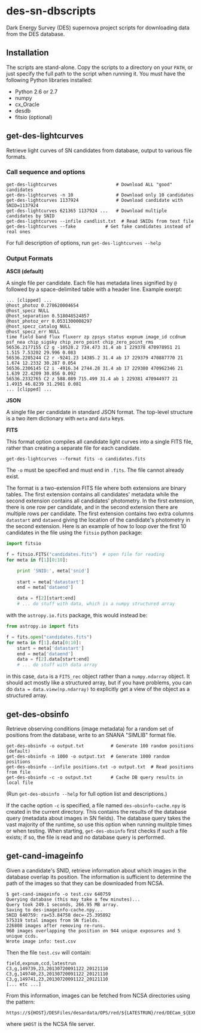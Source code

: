 # des-sn-dbscripts

Dark Energy Survey (DES) supernova project scripts for downloading data
from the DES database.

## Installation

The scripts are stand-alone. Copy the scripts to a directory on your
`PATH`, or just specify the full path to the script when running
it. You must have the following Python libraries installed:

* Python 2.6 or 2.7
* numpy
* cx_Oracle
* desdb
* fitsio (optional)

## get-des-lightcurves

Retrieve light curves of SN candidates from database, output to various file
formats.

### Call sequence and options

```
get-des-lightcurves                      # Download ALL "good" candidates
get-des-lightcurves -n 10                # Download only 10 candidates
get-des-lightcurves 1137924              # Download candidate with SNID=1137924
get-des-lightcurves 621365 1137924 ...   # Download multiple candidates by SNID
get-des-lightcurves --infile candlist.txt  # Read SNIDs from text file
get-des-lightcurves --fake           # Get fake candidates instead of real ones
```

For full description of options, run `get-des-lightcurves --help`

### Output Formats

**ASCII (default)**

A single file per candidate. Each file has metadata lines signified by
`@` followed by a space-delimited table with a header line. Example
exerpt:

```
... [clipped] ...
@host_photoz 0.278620004654
@host_specz NULL
@host_separation 0.518048524857
@host_photoz_err 0.0531300008297
@host_specz_catalog NULL
@host_specz_err NULL
time field band flux fluxerr zp zpsys status expnum image_id ccdnum psf_nea chip_sigsky chip_zero_point chip_zero_point_rms
56536.2177155 C2 g -10528.2 734.473 31.4 ab 1 229378 470978951 21 1.515 7.53202 29.996 0.083
56536.2285244 C2 r -9241.23 14385.2 31.4 ab 17 229379 470887770 21 1.674 12.2332 30.287 0.054
56536.2306145 C2 i -4916.34 2744.28 31.4 ab 17 229380 470962346 21 1.639 22.4209 30.856 0.092
56536.2332765 C2 z 588.089 715.499 31.4 ab 1 229381 470944977 21 1.4915 46.8239 31.2981 0.081
... [clipped] ...
```

**JSON**

A single file per candidate in standard JSON format. The top-level
structure is a two item dictionary with `meta` and `data` keys.

**FITS**

This format option compiles all candidate light curves into a single FITS
file, rather than creating a separate file for each candidate.

```
get-des-lightcurves --format fits -o candidates.fits
```

The `-o` must be specified and must end in `.fits`. The file cannot already
exist.

The format is a two-extension FITS file where both extensions are
binary tables.  The first extension contains all candidates' metadata
while the second extension contains all candidates' photometry. In the
first extension, there is one row per candidate, and in the second
extension there are multiple rows per candidate. The first extension
contains two extra columns `datastart` and `dataend` giving the
location of the candidate's photometry in the second extension. Here
is an example of how to loop over the first 10 candidates in the file
using the `fitsio` python package:

```python
import fitsio

f = fitsio.FITS("candidates.fits")  # open file for reading
for meta in f[1][0:10]:

    print 'SNID:', meta['snid']
    
    start = meta['datastart']
    end = meta['dataend']

    data = f[2][start:end]
    # ... do stuff with data, which is a numpy structured array
```

with the `astropy.io.fits` package, this would instead be:

```python
from astropy.io import fits

f = fits.open("candidates.fits")
for meta in f[1].data[0:10]:
    start = meta['datastart']
    end = meta['dataend']
    data = f[2].data[start:end]
    # ... do stuff with data array
```

in this case, `data` is a `FITS_rec` object rather than a
`numpy.ndarray` object. It should act mostly like a structured array,
but if you have problems, you can do `data = data.view(np.ndarray)` to
explicitly get a view of the object as a structured array.




## get-des-obsinfo

Retrieve observing conditions (image metadata) for a random set of
positions from the database, write to an SNANA "SIMLIB" format file.

```
get-des-obsinfo -o output.txt          # Generate 100 random positions (default)
get-des-obsinfo -n 1000 -o output.txt  # Generate 1000 random positions
get-des-obsinfo --infile positions.txt -o output.txt  # Read positions from file
get-des-obsinfo -c -o output.txt       # Cache DB query results in local file
```

(Run `get-des-obsinfo --help` for full option list and descriptions.)

If the cache option `-c` is specified, a file named
`des-obsinfo-cache.npy` is created in the current directory. This
contains the results of the database query (metadata about images in
SN fields). The database query takes the vast majority of the runtime,
so use this option when running mulitple times or when testing. When
starting, `get-des-obsinfo` first checks if such a file exists; if so,
the file is read and no database query is performed.

## get-cand-imageinfo

Given a candidate's SNID, retrieve information about which images in the
database overlap its position.  The information is sufficient to
determine the path of the images so that they can be downloaded from
NCSA.

```shell
$ get-cand-imageinfo -o test.csv 640759
Querying database (this may take a few minutes)...
Query took 249.1 seconds, 266.95 MB array.
Saving to des-imageinfo-cache.npy...
SNID 640759: ra=53.84758 dec=-25.395892
575319 total images from SN fields.
226808 images after removing re-runs.
960 images overlapping the position on 944 unique exposures and 5 unique ccds.
Wrote image info: test.csv
```

Then the file `test.csv` will contain:

```
field,expnum,ccd,latestrun
C3,g,149739,23,20130720091122_20121110
C3,g,149740,23,20130720091122_20121110
C3,g,149741,23,20130720091122_20121110
[... etc ...]
```

From this information, images can be fetched from NCSA directories using the
pattern:

```
https://${HOST}/DESFiles/desardata/OPS/red/${LATESTRUN}/red/DECam_${EXPNUM}/DECam_${EXPNUM}_${CCD}.fits.fz
```
where `$HOST` is the NCSA file server.